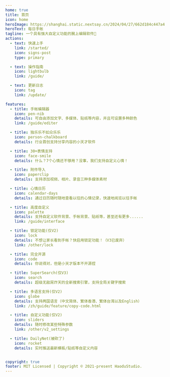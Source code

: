 ```yaml
---
home: true
title: 首页
icon: home
heroImage: https://shanghai.static.nextsay.cn/2024/04/27/662d184c447a4.png
heroText: 每日手帐
tagline: 一个具有强大自定义功能的腕上编辑软件🌈
actions:
  - text: 快速上手
    link: /started/
    icon: signs-post
    type: primary

  - text: 操作指南
    icon: lightbulb
    link: /guide/

  - text: 更新日志
    icon: tag
    link: /update/

features:
  - title: 手帐编辑器
    icon: pen-nib
    details: 可自由添加文字、多媒体、贴纸等内容，并且可设置多种颜色
    link: /guide/editer

  - title: 独乐乐不如众乐乐
    icon: person-chalkboard
    details: 行业首创支持分享内容的小天才软件

  - title: 30+表情支持
    icon: face-smile
    details: 什么？7个心情还不够用？没事，我们支持自定义心情！

  - title: 附件导入
    icon: paperclip
    details: 支持添加视频、相片、录音三种多媒体素材

  - title: 心情日历
    icon: calendar-days
    details: 通过日历随时随地查看以往的心情记录，快速地阅览以往手帐

  - title: 高度自定义
    icon: palette
    details: 支持自定义软件背景、手帐背景、贴纸等，甚至还有更多......
    link: /guide/interface

  - title: 锁定功能(仅V2)
    icon: lock
    details: 不想让家长看到手帐？快启用锁定功能！（V3已废弃）
    link: /other/lock

  - title: 完全开源
    icon: code
    details: 你说得对，但是小天才版本不开源捏

  - title: SuperSearch(仅V3)
    icon: search
    details: 超级无敌屌炸天的全新搜索引擎，支持全局关键字搜索

  - title: 多语言支持(仅V2)
    icon: globe
    details: 支持两国语言（中文简体、繁体香港、繁体台湾以及English）
    link: /zh/guide/feature/copy-code.html

  - title: 自定义功能(仅V2)
    icon: sliders
    details: 随时修改某些特殊参数
    link: /other/v2_settings

  - title: DailyNet(被砍了)
    icon: rocket
    details: 实时推送最新模板/贴纸等自定义内容


copyright: true
footer: MIT Licensed | Copyright © 2021-present HaoduStudio.
---
```



<!-- markdownlint-disable -->
